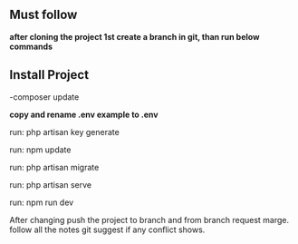 <h2>Must follow</h2>
<p><strong>after cloning the project 1st create a branch in git, than run below commands</strong></p>

## Install Project

<p>-composer update</p>
<p><strong>copy and rename .env example to .env</strong></p>
<p>run: php artisan key generate</p>
<p>run: npm update</p>
<p>run: php artisan migrate</p>
<p>run: php artisan serve</p>
<p>run: npm run dev</p>

<p>After changing push the project to branch and from branch request marge. follow all the notes git suggest if any conflict shows.</p>
